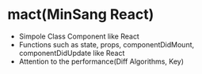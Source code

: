 # mact(MinSang React)

- Simpole Class Component like React
- Functions such as state, props, componentDidMount, componentDidUpdate like React
- Attention to the performance(Diff Algorithms, Key)
